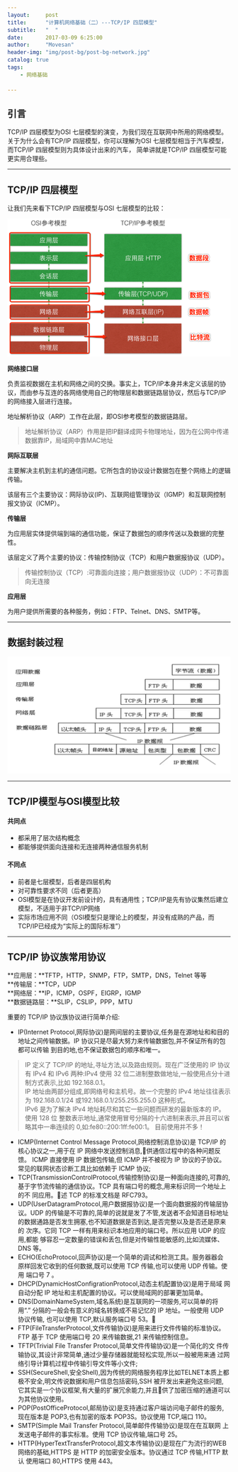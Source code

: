 ```yaml
---
layout:     post
title:      "计算机网络基础（二）---TCP/IP 四层模型"
subtitle:   "  "
date:       2017-03-09 6:25:00
author:     "Movesan"
header-img: "img/post-bg/post-bg-network.jpg"
catalog: true
tags:
    - 网络基础

---
```


## 引言

TCP/IP 四层模型为OSI 七层模型的演变，为我们现在互联网中所用的网络模型。关于为什么会有TCP/IP 四层模型，你可以理解为OSI 七层模型相当于汽车模型，而TCP/IP 四层模型则为具体设计出来的汽车，
简单讲就是TCP/IP 四层模型可能更实用合理些。

---

## TCP/IP 四层模型

让我们先来看下TCP/IP 四层模型与OSI 七层模型的比较：

![img](/img/post-in/network-b-1.png)

**网络接口层**

负责监视数据在主机和网络之间的交换。事实上，TCP/IP本身并未定义该层的协议，而由参与互连的各网络使用自己的物理层和数据链路层协议，然后与TCP/IP的网络接入层进行连接。

地址解析协议（ARP）工作在此层，即OSI参考模型的数据链路层。
>地址解析协议（ARP）作用是把IP翻译成网卡物理地址，因为在公网中传递数据靠IP，局域网中靠MAC地址

**网际互联层**

主要解决主机到主机的通信问题。它所包含的协议设计数据包在整个网络上的逻辑传输。

该层有三个主要协议：网际协议(IP)、互联网组管理协议（IGMP）和互联网控制报文协议（ICMP）。

**传输层**

为应用层实体提供端到端的通信功能，保证了数据包的顺序传送以及数据的完整性。

该层定义了两个主要的协议：传输控制协议（TCP）和用户数据报协议（UDP）。
>传输控制协议（TCP）:可靠面向连接；用户数据报协议（UDP）：不可靠面向无连接

**应用层**

为用户提供所需要的各种服务，例如：FTP、Telnet、DNS、SMTP等。

---

## 数据封装过程

![img](/img/post-in/network-b-2.png)

---

## TCP/IP模型与OSI模型比较

#### 共同点

* 都采用了层次结构概念
* 都能够提供面向连接和无连接两种通信服务机制

#### 不同点

* 前者是七层模型，后者是四层机构
* 对可靠性要求不同（后者更高）
* OSI模型是在协议开发前设计的，具有通用性；TCP/IP是先有协议集然后建立模型，不适用于非TCP/IP网络
* 实际市场应用不同（OSI模型只是理论上的模型，并没有成熟的产品，而TCP/IP已经成为“实际上的国际标准”）

---

## TCP/IP 协议族常用协议

**应用层：**TFTP，HTTP，SNMP，FTP，SMTP，DNS，Telnet 等等 <br>
**传输层：**TCP，UDP <br>
**网络层：**IP，ICMP，OSPF，EIGRP，IGMP <br>
**数据链路层：**SLIP，CSLIP，PPP，MTU <br>

重要的 TCP/IP 协议族协议进行简单介绍:

* IP(Internet Protocol,网际协议)是网间层的主要协议,任务是在源地址和和目的地址之间传输数据。IP 协议只是尽最大努力来传输数据包,并不保证所有的包都可以传输 到目的地,也不保证数据包的顺序和唯一。

>IP 定义了 TCP/IP 的地址,寻址方法,以及路由规则。现在广泛使用的 IP 协议有 IPv4 和 IPv6 两种:IPv4 使用 32 位二进制整数做地址,一般使用点分十进制方式表示,比如 192.168.0.1。<br>
>IP 地址由两部分组成,即网络号和主机号。故一个完整的 IPv4 地址往往表示 为 192.168.0.1/24 或192.168.0.1/255.255.255.0 这种形式。<br>
>IPv6 是为了解决 IPv4 地址耗尽和其它一些问题而研发的最新版本的 IP。使用 128 位 整数表示地址,通常使用冒号分隔的十六进制来表示,并且可以省略其中一串连续的 0,如:fe80::200:1ff:fe00:1。
目前使用并不多！<br>

* ICMP(Internet Control Message Protocol,网络控制消息协议)是 TCP/IP 的 核心协议之一,用于在 IP 网络中发送控制消息,􏰁供通信过程中的各种问题反馈。 ICMP 直接使用 IP 数据包传输,但 ICMP 并不被视为 IP 协议的子协议。常见的联网状态诊断工具比如依赖于 ICMP 协议;
* TCP(TransmissionControlProtocol,传输控制协议)是一种面向连接的,可靠的, 基于字节流传输的通信协议。TCP 具有端口号的概念,用来标识同一个地址上的不 同应用。􏰂述 TCP 的标准文档是 RFC793。
* UDP(UserDatagramProtocol,用户数据报协议)是一个面向数据报的传输层协 议。UDP 的传输是不可靠的,简单的说就是发了不管,发送者不会知道目标地址 的数据通路是否发生拥塞,也不知道数据是否到达,是否完整以及是否还是原来的 次序。它同 TCP 一样有用来标识本地应用的端口号。所以应用 UDP 的应用,都能 够容忍一定数量的错误和丢包,但是对传输性能敏感的,比如流媒体、DNS 等。
* ECHO(EchoProtocol,回声协议)是一个简单的调试和检测工具。服务器器会 原样回发它收到的任何数据,既可以使用 TCP 传输,也可以使用 UDP 传输。使用 端口号 7 。
* DHCP(DynamicHostConfigrationProtocol,动态主机配置协议)是用于局域 网自动分配 IP 地址和主机配置的协议。可以使局域网的部署更加简单。
* DNS(DomainNameSystem,域名系统)是互联网的一项服务,可以简单的将用“.” 分隔的一般会有意义的域名转换成不易记忆的 IP 地址。一般使用 UDP 协议传输, 也可以使用 TCP,默认服务端口号 53。􏰂
* FTP(FileTransferProtocol,文件传输协议)是用来进行文件传输的标准协议。 FTP 基于 TCP 使用端口号 20 来传输数据,21 来传输控制信息。
* TFTP(Trivial File Transfer Protocol,简单文件传输协议)是一个简化的文 件传输协议,其设计非常简单,通过少量存储器就能轻松实现,所以一般被用来通 过网络引导计算机过程中传输引导文件等小文件;
* SSH(SecureShell,安全Shell),因为传统的网络服务程序比如TELNET本质上都极不安全,明文传说数据和用户信息包括密码,SSH 被开发出来避免这些问题, 它其实是一个协议框架,有大量的扩展冗余能力,并且􏰁供了加密压缩的通道可以 为其他协议使用。
* POP(PostOfficeProtocol,邮局协议)是支持通过客户端访问电子邮件的服务, 现在版本是 POP3,也有加密的版本 POP3S。协议使用 TCP,端口 110。
* SMTP(Simple Mail Transfer Protocol,简单邮件传输协议)是现在在互联网 上发送电子邮件的事实标准。使用 TCP 协议传输,端口号 25。
* HTTP(HyperTextTransferProtocol,超文本传输协议)是现在广为流行的WEB 网络的基础,HTTPS 是 HTTP 的加密安全版本。协议通过 TCP 传输,HTTP 默认 使用端口 80,HTTPS 使用 443。
